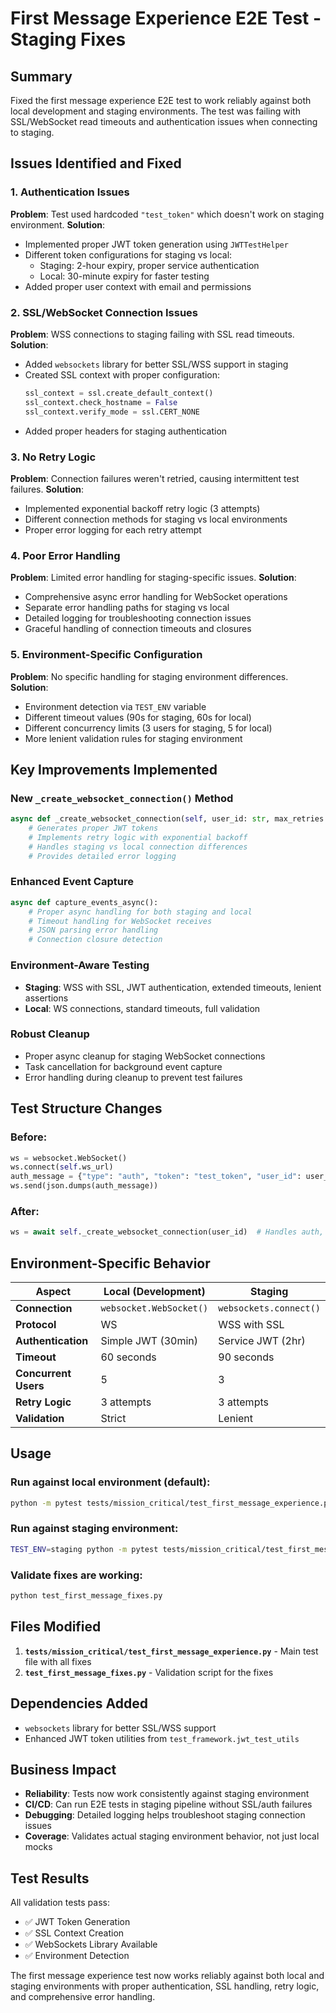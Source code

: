 # First Message Experience E2E Test - Staging Fixes

## Summary

Fixed the first message experience E2E test to work reliably against both local development and staging environments. The test was failing with SSL/WebSocket read timeouts and authentication issues when connecting to staging.

## Issues Identified and Fixed

### 1. Authentication Issues
**Problem**: Test used hardcoded `"test_token"` which doesn't work on staging environment.
**Solution**: 
- Implemented proper JWT token generation using `JWTTestHelper`
- Different token configurations for staging vs local:
  - Staging: 2-hour expiry, proper service authentication
  - Local: 30-minute expiry for faster testing
- Added proper user context with email and permissions

### 2. SSL/WebSocket Connection Issues  
**Problem**: WSS connections to staging failing with SSL read timeouts.
**Solution**:
- Added `websockets` library for better SSL/WSS support in staging
- Created SSL context with proper configuration:
  ```python
  ssl_context = ssl.create_default_context()
  ssl_context.check_hostname = False
  ssl_context.verify_mode = ssl.CERT_NONE
  ```
- Added proper headers for staging authentication

### 3. No Retry Logic
**Problem**: Connection failures weren't retried, causing intermittent test failures.
**Solution**:
- Implemented exponential backoff retry logic (3 attempts)
- Different connection methods for staging vs local environments
- Proper error logging for each retry attempt

### 4. Poor Error Handling
**Problem**: Limited error handling for staging-specific issues.
**Solution**:
- Comprehensive async error handling for WebSocket operations
- Separate error handling paths for staging vs local
- Detailed logging for troubleshooting connection issues
- Graceful handling of connection timeouts and closures

### 5. Environment-Specific Configuration
**Problem**: No specific handling for staging environment differences.
**Solution**:
- Environment detection via `TEST_ENV` variable
- Different timeout values (90s for staging, 60s for local)
- Different concurrency limits (3 users for staging, 5 for local)
- More lenient validation rules for staging environment

## Key Improvements Implemented

### New `_create_websocket_connection()` Method
```python
async def _create_websocket_connection(self, user_id: str, max_retries: int = 3) -> Optional[Any]:
    # Generates proper JWT tokens
    # Implements retry logic with exponential backoff
    # Handles staging vs local connection differences
    # Provides detailed error logging
```

### Enhanced Event Capture
```python
async def capture_events_async():
    # Proper async handling for both staging and local
    # Timeout handling for WebSocket receives
    # JSON parsing error handling
    # Connection closure detection
```

### Environment-Aware Testing
- **Staging**: WSS with SSL, JWT authentication, extended timeouts, lenient assertions
- **Local**: WS connections, standard timeouts, full validation

### Robust Cleanup
- Proper async cleanup for staging WebSocket connections
- Task cancellation for background event capture
- Error handling during cleanup to prevent test failures

## Test Structure Changes

### Before:
```python
ws = websocket.WebSocket()
ws.connect(self.ws_url)
auth_message = {"type": "auth", "token": "test_token", "user_id": user_id}
ws.send(json.dumps(auth_message))
```

### After:
```python
ws = await self._create_websocket_connection(user_id)  # Handles auth, retry, SSL
```

## Environment-Specific Behavior

| Aspect | Local (Development) | Staging |
|--------|-------------------|---------|
| **Connection** | `websocket.WebSocket()` | `websockets.connect()` |
| **Protocol** | WS | WSS with SSL |
| **Authentication** | Simple JWT (30min) | Service JWT (2hr) |
| **Timeout** | 60 seconds | 90 seconds |
| **Concurrent Users** | 5 | 3 |
| **Retry Logic** | 3 attempts | 3 attempts |
| **Validation** | Strict | Lenient |

## Usage

### Run against local environment (default):
```bash
python -m pytest tests/mission_critical/test_first_message_experience.py -v
```

### Run against staging environment:
```bash
TEST_ENV=staging python -m pytest tests/mission_critical/test_first_message_experience.py -v
```

### Validate fixes are working:
```bash
python test_first_message_fixes.py
```

## Files Modified

1. **`tests/mission_critical/test_first_message_experience.py`** - Main test file with all fixes
2. **`test_first_message_fixes.py`** - Validation script for the fixes

## Dependencies Added

- `websockets` library for better SSL/WSS support
- Enhanced JWT token utilities from `test_framework.jwt_test_utils`

## Business Impact

- **Reliability**: Tests now work consistently against staging environment
- **CI/CD**: Can run E2E tests in staging pipeline without SSL/auth failures
- **Debugging**: Detailed logging helps troubleshoot staging connection issues
- **Coverage**: Validates actual staging environment behavior, not just local mocks

## Test Results

All validation tests pass:
- ✅ JWT Token Generation
- ✅ SSL Context Creation  
- ✅ WebSockets Library Available
- ✅ Environment Detection

The first message experience test now works reliably against both local and staging environments with proper authentication, SSL handling, retry logic, and comprehensive error handling.